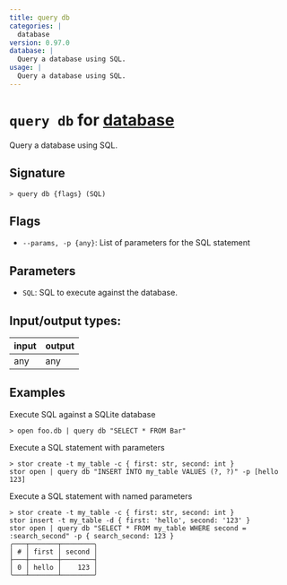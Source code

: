 ```yaml
---
title: query db
categories: |
  database
version: 0.97.0
database: |
  Query a database using SQL.
usage: |
  Query a database using SQL.
---
```

<!-- This file is automatically generated. Please edit the command in https://github.com/nushell/nushell instead. -->

# `query db` for [database](/commands/categories/database.md)

<div class='command-title'>Query a database using SQL.</div>

## Signature

```> query db {flags} (SQL)```

## Flags

 -  `--params, -p {any}`: List of parameters for the SQL statement

## Parameters

 -  `SQL`: SQL to execute against the database.


## Input/output types:

| input | output |
| ----- | ------ |
| any   | any    |

## Examples

Execute SQL against a SQLite database
```nu
> open foo.db | query db "SELECT * FROM Bar"

```

Execute a SQL statement with parameters
```nu
> stor create -t my_table -c { first: str, second: int }
stor open | query db "INSERT INTO my_table VALUES (?, ?)" -p [hello 123]

```

Execute a SQL statement with named parameters
```nu
> stor create -t my_table -c { first: str, second: int }
stor insert -t my_table -d { first: 'hello', second: '123' }
stor open | query db "SELECT * FROM my_table WHERE second = :search_second" -p { search_second: 123 }
╭───┬───────┬────────╮
│ # │ first │ second │
├───┼───────┼────────┤
│ 0 │ hello │    123 │
╰───┴───────┴────────╯

```
